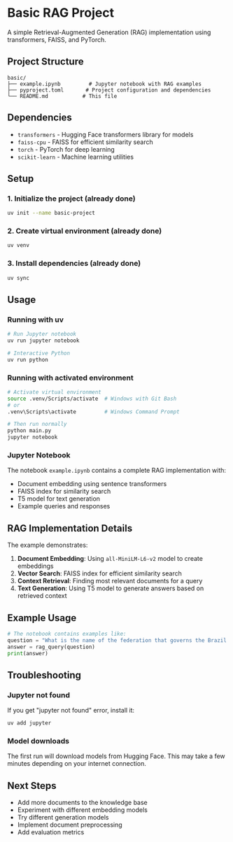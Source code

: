 # Basic RAG Project

A simple Retrieval-Augmented Generation (RAG) implementation using transformers, FAISS, and PyTorch.

## Project Structure

```
basic/
├── example.ipynb         # Jupyter notebook with RAG examples
├── pyproject.toml       # Project configuration and dependencies
└── README.md           # This file
```

## Dependencies

- `transformers` - Hugging Face transformers library for models
- `faiss-cpu` - FAISS for efficient similarity search
- `torch` - PyTorch for deep learning
- `scikit-learn` - Machine learning utilities

## Setup

### 1. Initialize the project (already done)
```bash
uv init --name basic-project
```

### 2. Create virtual environment (already done)
```bash
uv venv
```

### 3. Install dependencies (already done)
```bash
uv sync
```

## Usage

### Running with uv
```bash
# Run Jupyter notebook
uv run jupyter notebook

# Interactive Python
uv run python
```

### Running with activated environment
```bash
# Activate virtual environment
source .venv/Scripts/activate  # Windows with Git Bash
# or
.venv\Scripts\activate         # Windows Command Prompt

# Then run normally
python main.py
jupyter notebook
```
### Jupyter Notebook
The notebook `example.ipynb` contains a complete RAG implementation with:
- Document embedding using sentence transformers
- FAISS index for similarity search
- T5 model for text generation
- Example queries and responses

## RAG Implementation Details

The example demonstrates:
1. **Document Embedding**: Using `all-MiniLM-L6-v2` model to create embeddings
2. **Vector Search**: FAISS index for efficient similarity search
3. **Context Retrieval**: Finding most relevant documents for a query
4. **Text Generation**: Using T5 model to generate answers based on retrieved context

## Example Usage

```python
# The notebook contains examples like:
question = "What is the name of the federation that governs the Brazil national football team?"
answer = rag_query(question)
print(answer)
```

## Troubleshooting

### Jupyter not found
If you get "jupyter not found" error, install it:
```bash
uv add jupyter
```

### Model downloads
The first run will download models from Hugging Face. This may take a few minutes depending on your internet connection.

## Next Steps

- Add more documents to the knowledge base
- Experiment with different embedding models
- Try different generation models
- Implement document preprocessing
- Add evaluation metrics
